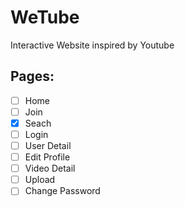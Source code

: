 # WeTube

Interactive Website inspired by Youtube

## Pages:

- [ ] Home
- [ ] Join
- [x] Seach
- [ ] Login
- [ ] User Detail
- [ ] Edit Profile
- [ ] Video Detail
- [ ] Upload
- [ ] Change Password

